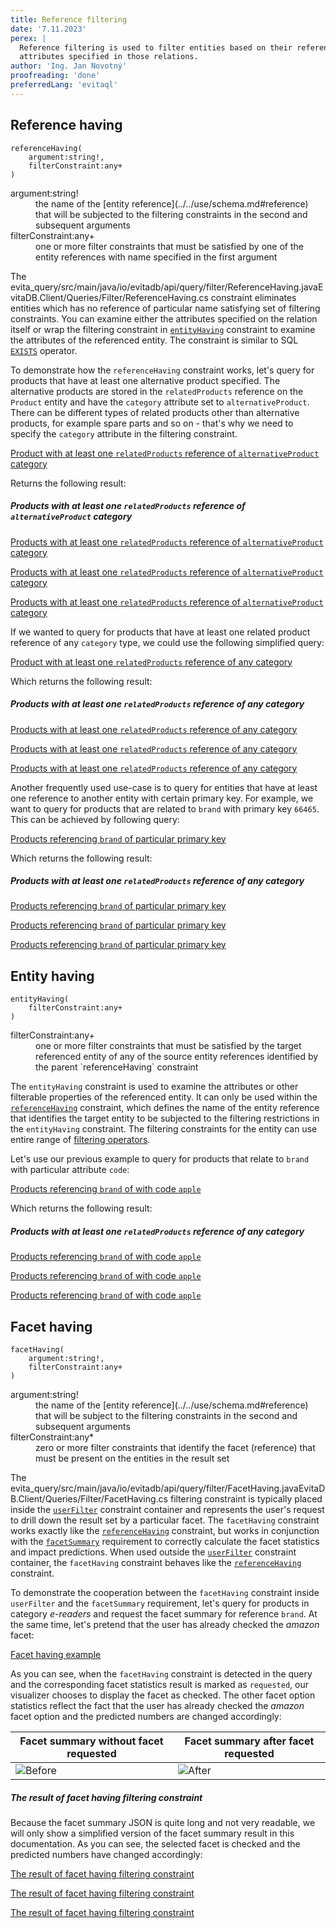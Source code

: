 ```yaml
---
title: Reference filtering
date: '7.11.2023'
perex: |
  Reference filtering is used to filter entities based on their references to other entities in the catalog or
  attributes specified in those relations.
author: 'Ing. Jan Novotný'
proofreading: 'done'
preferredLang: 'evitaql'
---
```


## Reference having

```evitaql-syntax
referenceHaving(
    argument:string!,
    filterConstraint:any+
)
```

<dl>
    <dt>argument:string!</dt>
    <dd>
        the name of the [entity reference](../../use/schema.md#reference) that will be subjected to the filtering
        constraints in the second and subsequent arguments
    </dd>
    <dt>filterConstraint:any+</dt>
    <dd>
        one or more filter constraints that must be satisfied by one of the entity references with name specified in
        the first argument
    </dd>
</dl>

The <LS to="e,j,r,g"><SourceClass>evita_query/src/main/java/io/evitadb/api/query/filter/ReferenceHaving.java</SourceClass></LS><LS to="c"><SourceClass>EvitaDB.Client/Queries/Filter/ReferenceHaving.cs</SourceClass></LS> constraint
eliminates entities which has no reference of particular name satisfying set of filtering constraints. You can examine
either the attributes specified on the relation itself or wrap the filtering constraint
in [`entityHaving`](#entity-having)
constraint to examine the attributes of the referenced entity. The constraint is similar to
SQL [`EXISTS`](https://www.w3schools.com/sql/sql_exists.asp) operator.

To demonstrate how the `referenceHaving` constraint works, let's query for products that have at least one alternative
product specified. The alternative products are stored in the `relatedProducts` reference on the `Product` entity and
have the `category` attribute set to `alternativeProduct`. There can be different types of related products other than
alternative products, for example spare parts and so on - that's why we need to specify the `category` attribute in
the filtering constraint.

<SourceCodeTabs requires="evita_functional_tests/src/test/resources/META-INF/documentation/evitaql-init.java" langSpecificTabOnly>

[Product with at least one `relatedProducts` reference of `alternativeProduct` category](/documentation/user/en/query/filtering/examples/references/reference-having.evitaql)
</SourceCodeTabs>

Returns the following result:

<Note type="info">

<NoteTitle toggles="true">

##### Products with at least one `relatedProducts` reference of `alternativeProduct` category

</NoteTitle>

<LS to="e,j,c">

<MDInclude>[Products with at least one `relatedProducts` reference of `alternativeProduct` category](/documentation/user/en/query/filtering/examples/references/reference-having.evitaql.md)</MDInclude>

</LS>

<LS to="g">

<MDInclude>[Products with at least one `relatedProducts` reference of `alternativeProduct` category](/documentation/user/en/query/filtering/examples/references/reference-having.graphql.json.md)</MDInclude>

</LS>

<LS to="r">

<MDInclude>[Products with at least one `relatedProducts` reference of `alternativeProduct` category](/documentation/user/en/query/filtering/examples/references/reference-having.rest.json.md)</MDInclude>

</LS>

</Note>

If we wanted to query for products that have at least one related product reference of any `category` type, we could use
the following simplified query:

<SourceCodeTabs requires="evita_functional_tests/src/test/resources/META-INF/documentation/evitaql-init.java" langSpecificTabOnly>

[Product with at least one `relatedProducts` reference of any category](/documentation/user/en/query/filtering/examples/references/reference-having-any.evitaql)
</SourceCodeTabs>

Which returns the following result:

<Note type="info">

<NoteTitle toggles="true">

##### Products with at least one `relatedProducts` reference of any category

</NoteTitle>

<LS to="e,j,c">

<MDInclude>[Products with at least one `relatedProducts` reference of any category](/documentation/user/en/query/filtering/examples/references/reference-having-any.evitaql.md)</MDInclude>

</LS>

<LS to="g">

<MDInclude>[Products with at least one `relatedProducts` reference of any category](/documentation/user/en/query/filtering/examples/references/reference-having-any.graphql.json.md)</MDInclude>

</LS>

<LS to="r">

<MDInclude>[Products with at least one `relatedProducts` reference of any category](/documentation/user/en/query/filtering/examples/references/reference-having-any.rest.json.md)</MDInclude>

</LS>

</Note>

Another frequently used use-case is to query for entities that have at least one reference to another entity with
certain primary key. For example, we want to query for products that are related to `brand` with primary key `66465`.
This can be achieved by following query:

<SourceCodeTabs requires="evita_functional_tests/src/test/resources/META-INF/documentation/evitaql-init.java" langSpecificTabOnly>

[Products referencing `brand` of particular primary key](/documentation/user/en/query/filtering/examples/references/reference-having-exact-id.evitaql)
</SourceCodeTabs>

Which returns the following result:

<Note type="info">

<NoteTitle toggles="true">

##### Products with at least one `relatedProducts` reference of any category

</NoteTitle>

<LS to="e,j,c">

<MDInclude>[Products referencing `brand` of particular primary key](/documentation/user/en/query/filtering/examples/references/reference-having-exact-id.evitaql.md)</MDInclude>

</LS>

<LS to="g">

<MDInclude>[Products referencing `brand` of particular primary key](/documentation/user/en/query/filtering/examples/references/reference-having-exact-id.graphql.json.md)</MDInclude>

</LS>

<LS to="r">

<MDInclude>[Products referencing `brand` of particular primary key](/documentation/user/en/query/filtering/examples/references/reference-having-exact-id.rest.json.md)</MDInclude>

</LS>

</Note>

## Entity having

```evitaql-syntax
entityHaving(
    filterConstraint:any+
)
```

<dl>
    <dt>filterConstraint:any+</dt>
    <dd>
        one or more filter constraints that must be satisfied by the target referenced entity of any of the source
        entity references identified by the parent `referenceHaving` constraint
    </dd>
</dl>

The `entityHaving` constraint is used to examine the attributes or other filterable properties of the referenced entity.
It can only be used within the [`referenceHaving`](#reference-having) constraint, which defines the name of the entity
reference that identifies the target entity to be subjected to the filtering restrictions in the `entityHaving`
constraint. The filtering constraints for the entity can use entire range
of [filtering operators](../basics.md#filter-by).

Let's use our previous example to query for products that relate to `brand` with particular attribute `code`:

<SourceCodeTabs requires="evita_functional_tests/src/test/resources/META-INF/documentation/evitaql-init.java" langSpecificTabOnly>

[Products referencing `brand` of with code `apple`](/documentation/user/en/query/filtering/examples/references/entity-having.evitaql)

</SourceCodeTabs>

Which returns the following result:

<Note type="info">

<NoteTitle toggles="true">

##### Products with at least one `relatedProducts` reference of any category

</NoteTitle>

<LS to="e,j,c">

<MDInclude>[Products referencing `brand` of with code `apple`](/documentation/user/en/query/filtering/examples/references/entity-having.evitaql.md)</MDInclude>

</LS>

<LS to="g">

<MDInclude>[Products referencing `brand` of with code `apple`](/documentation/user/en/query/filtering/examples/references/entity-having.graphql.json.md)</MDInclude>

</LS>

<LS to="r">

<MDInclude>[Products referencing `brand` of with code `apple`](/documentation/user/en/query/filtering/examples/references/entity-having.rest.json.md)</MDInclude>

</LS>

</Note>

## Facet having

```evitaql-syntax
facetHaving(
    argument:string!,
    filterConstraint:any+
)
```

<dl>
    <dt>argument:string!</dt>
    <dd>
        the name of the [entity reference](../../use/schema.md#reference) that will be subject to the filtering
        constraints in the second and subsequent arguments
    </dd>
    <dt>filterConstraint:any*</dt>
    <dd>
        zero or more filter constraints that identify the facet (reference) that must be present on the entities in
        the result set
    </dd>
</dl>

The <LS to="e,j,r,g"><SourceClass>evita_query/src/main/java/io/evitadb/api/query/filter/FacetHaving.java</SourceClass></LS><LS to="c"><SourceClass>EvitaDB.Client/Queries/Filter/FacetHaving.cs</SourceClass></LS> filtering
constraint is typically placed inside the [`userFilter`](behavioral.md#user-filter) constraint container and represents
the user's request to drill down the result set by a particular facet. The `facetHaving` constraint works exactly like
the [`referenceHaving`](#reference-having) constraint, but works in conjunction with
the [`facetSummary`](../requirements/facet.md#facet-summary) requirement to correctly calculate the facet statistics
and impact predictions. When used outside the [`userFilter`](behavioral.md#user-filter) constraint container,
the `facetHaving` constraint behaves like the [`referenceHaving`](#reference-having) constraint.

To demonstrate the cooperation between the `facetHaving` constraint inside `userFilter` and the `facetSummary`
requirement, let's query for products in category *e-readers* and request the facet summary for reference `brand`.
At the same time, let's pretend that the user has already checked the *amazon* facet:

<SourceCodeTabs requires="evita_functional_tests/src/test/resources/META-INF/documentation/evitaql-init.java" langSpecificTabOnly>

[Facet having example](/documentation/user/en/query/filtering/examples/references/facet-having.evitaql)

</SourceCodeTabs>

As you can see, when the `facetHaving` constraint is detected in the query and the corresponding facet statistics result
is marked as `requested`, our visualizer chooses to display the facet as checked. The other facet option statistics
reflect the fact that the user has already checked the *amazon* facet option and the predicted numbers are changed
accordingly:

| Facet summary without facet requested              | Facet summary after facet requested             |
|----------------------------------------------------|-------------------------------------------------|
| ![Before](assets/facet-having-before.png "Before") | ![After](assets/facet-having-after.png "After") |

<Note type="info">

<NoteTitle toggles="true">

##### The result of facet having filtering constraint

</NoteTitle>

Because the facet summary JSON is quite long and not very readable, we will only show a simplified version of the facet
summary result in this documentation. As you can see, the selected facet is checked and the predicted numbers have
changed accordingly:

<LS to="e,j,c">

<MDInclude sourceVariable="extraResults.FacetSummary">[The result of facet having filtering constraint](/documentation/user/en/query/filtering/examples/references/facet-having.evitaql.string.md)</MDInclude>

</LS>

<LS to="g">

<MDInclude sourceVariable="data.queryProduct.extraResults.facetSummary">[The result of facet having filtering constraint](/documentation/user/en/query/filtering/examples/references/facet-having.graphql.json.md)</MDInclude>

</LS>

<LS to="r">

<MDInclude sourceVariable="extraResults.facetSummary">[The result of facet having filtering constraint](/documentation/user/en/query/filtering/examples/references/facet-having.rest.json.md)</MDInclude>

</LS>

</Note>

